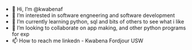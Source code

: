 - 👋 Hi, I’m @kwabenaf
- 👀 I’m interested in software engneering and software development
- 🌱 I’m currently learning python, sql and bits of others to see what i like
- 💞️ I’m looking to collaborate on app making, and other python programs for exp
- 📫 How to reach me linkedn - Kwabena Fordjour USW
